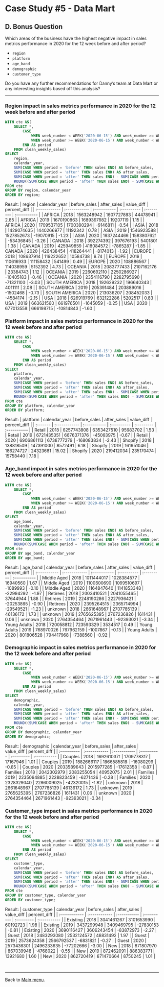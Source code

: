 # Case Study #5 - Data Mart

## D. Bonus Question

<p>Which areas of the business have the highest negative impact in sales metrics performance in 2020 for the 12 week before and after period?</p>

<ul>
  <li><code>region</code></li>
  <li><code>platform</code></li>
  <li><code>age_band</code></li>
  <li><code>demographic</code></li>
  <li><code>customer_type</code></li>
</ul>

<p>Do you have any further recommendations for Danny’s team at Data Mart or any interesting insights based off this analysis?</p>

***

### Region impact in sales metrics performance in 2020 for the 12 week before and after period
``` sql
WITH cte AS(
	SELECT *,
		CASE
			WHEN week_number < WEEK('2020-06-15') AND week_number >= WEEK('2020-06-15') - 12 THEN 'before'
			WHEN week_number >= WEEK('2020-06-15') AND week_number < WEEK('2020-06-15') + 12 THEN 'after'
		END AS period
	FROM clean_weekly_sales)
SELECT
	region,
    calendar_year,
	SUM(CASE WHEN period = 'before' THEN sales END) AS before_sales,
    SUM(CASE WHEN period = 'after' THEN sales END) AS after_sales,
    SUM(CASE WHEN period = 'after' THEN sales END) - SUM(CASE WHEN period = 'before' THEN sales END) AS value_diff,
	ROUND((SUM(CASE WHEN period = 'after' THEN sales END) - SUM(CASE WHEN period = 'before' THEN sales END))/SUM(CASE WHEN period = 'before' THEN sales END)*100, 2) AS percent_diff
FROM cte
GROUP BY region, calendar_year
ORDER BY region;
```
Result:
| region        | calendar_year | before_sales | after_sales | value_diff | percent_diff |
| :------------ | :------------ | :----------- | :---------- | :--------- | :----------- |
| AFRICA        | 2018          | 1563248942   | 1607727883  | 44478941   | 2.85         |
| AFRICA        | 2019          | 1670190863   | 1689397982  | 19207119   | 1.15         |
| AFRICA        | 2020          | 1709537105   | 1700390294  | -9146811   | -0.54        |
| ASIA          | 2018          | 1429074635   | 1440266977  | 11192342   | 0.78         |
| ASIA          | 2019          | 1546923588   | 1527852673  | -19070915  | -1.23        |
| ASIA          | 2020          | 1637244466   | 1583807621  | -53436845  | -3.26        |
| CANADA        | 2018          | 392274392    | 397676193   | 5401801    | 1.38         |
| CANADA        | 2019          | 425949859    | 418084572   | -7865287   | -1.85        |
| CANADA        | 2020          | 426438454    | 418264441   | -8174013   | -1.92        |
| EUROPE        | 2018          | 108637914    | 119222652   | 10584738   | 9.74         |
| EUROPE        | 2019          | 110616933    | 111158432   | 541499     | 0.49         |
| EUROPE        | 2020          | 108886567    | 114038959   | 5152392    | 4.73         |
| OCEANIA       | 2018          | 2083777433   | 2107162176  | 23384743   | 1.12         |
| OCEANIA       | 2019          | 2260692110   | 2250286927  | -10405183  | -0.46        |
| OCEANIA       | 2020          | 2354116790   | 2282795690  | -71321100  | -3.03        |
| SOUTH AMERICA | 2018          | 192629232    | 196640343   | 4011111    | 2.08         |
| SOUTH AMERICA | 2019          | 205391484    | 203889016   | -1502468   | -0.73        |
| SOUTH AMERICA | 2020          | 213036207    | 208452033   | -4584174   | -2.15        |
| USA           | 2018          | 626919769    | 632122286   | 5202517    | 0.83         |
| USA           | 2019          | 663621560    | 661976501   | -1645059   | -0.25        |
| USA           | 2020          | 677013558    | 666198715   | -10814843  | -1.60        |

### Platform impact in sales metrics performance in 2020 for the 12 week before and after period
``` sql
WITH cte AS(
	SELECT *,
		CASE
			WHEN week_number < WEEK('2020-06-15') AND week_number >= WEEK('2020-06-15') - 12 THEN 'before'
			WHEN week_number >= WEEK('2020-06-15') AND week_number < WEEK('2020-06-15') + 12 THEN 'after'
		END AS period
	FROM clean_weekly_sales)
SELECT
	platform,
    calendar_year,
	SUM(CASE WHEN period = 'before' THEN sales END) AS before_sales,
    SUM(CASE WHEN period = 'after' THEN sales END) AS after_sales,
    SUM(CASE WHEN period = 'after' THEN sales END) - SUM(CASE WHEN period = 'before' THEN sales END) AS value_diff,
	ROUND((SUM(CASE WHEN period = 'after' THEN sales END) - SUM(CASE WHEN period = 'before' THEN sales END))/SUM(CASE WHEN period = 'before' THEN sales END)*100, 2) AS percent_diff
FROM cte
GROUP BY platform, calendar_year
ORDER BY platform;
```
Result:
| platform | calendar_year | before_sales | after_sales | value_diff | percent_diff |
| :------- | :------------ | :----------- | :---------- | :--------- | :----------- |
| Retail   | 2018          | 6257743808   | 6353427510  | 95683702   | 1.53         |
| Retail   | 2019          | 6721435351   | 6676371376  | -45063975  | -0.67        |
| Retail   | 2020          | 6906861113   | 6738777279  | -168083834 | -2.43        |
| Shopify  | 2018          | 138818509    | 147391000   | 8572491    | 6.18         |
| Shopify  | 2019          | 161951046    | 186274727   | 24323681   | 15.02        |
| Shopify  | 2020          | 219412034    | 235170474   | 15758440   | 7.18         |

### Age_band impact in sales metrics performance in 2020 for the 12 week before and after period
```sql
WITH cte AS(
	SELECT *,
		CASE
			WHEN week_number < WEEK('2020-06-15') AND week_number >= WEEK('2020-06-15') - 12 THEN 'before'
			WHEN week_number >= WEEK('2020-06-15') AND week_number < WEEK('2020-06-15') + 12 THEN 'after'
		END AS period
	FROM clean_weekly_sales)
SELECT
	age_band,
    calendar_year,
	SUM(CASE WHEN period = 'before' THEN sales END) AS before_sales,
    SUM(CASE WHEN period = 'after' THEN sales END) AS after_sales,
    SUM(CASE WHEN period = 'after' THEN sales END) - SUM(CASE WHEN period = 'before' THEN sales END) AS value_diff,
	ROUND((SUM(CASE WHEN period = 'after' THEN sales END) - SUM(CASE WHEN period = 'before' THEN sales END))/SUM(CASE WHEN period = 'before' THEN sales END)*100, 2) AS percent_diff
FROM cte
GROUP BY age_band, calendar_year
ORDER BY age_band;
```
Result:
| age_band     | calendar_year | before_sales | after_sales | value_diff | percent_diff |
| :----------- | :------------ | :----------- | :---------- | :--------- | :----------- |
| Middle Aged  | 2018          | 1011444017   | 1028384577  | 16940560   | 1.67         |
| Middle Aged  | 2019          | 1100600690   | 1099510697  | -1089993   | -0.10        |
| Middle Aged  | 2020          | 1164847640   | 1141853348  | -22994292  | -1.97        |
| Retirees     | 2018          | 2003410521   | 2041055465  | 37644944   | 1.88         |
| Retirees     | 2019          | 2248190286   | 2227936421  | -20253865  | -0.90        |
| Retirees     | 2020          | 2395264515   | 2365714994  | -29549521  | -1.23        |
| unknown      | 2018          | 2661648967   | 2707785139  | 46136172   | 1.73         |
| unknown      | 2019          | 2765625395   | 2767236826  | 1611431    | 0.06         |
| unknown      | 2020          | 2764354464   | 2671961443  | -92393021  | -3.34        |
| Young Adults | 2018          | 720058812    | 723593329   | 3534517    | 0.49         |
| Young Adults | 2019          | 768970026    | 767962159   | -1007867   | -0.13        |
| Young Adults | 2020          | 801806528    | 794417968   | -7388560   | -0.92        |

### Demographic impact in sales metrics performance in 2020 for the 12 week before and after period
``` sql
WITH cte AS(
	SELECT *,
		CASE
			WHEN week_number < WEEK('2020-06-15') AND week_number >= WEEK('2020-06-15') - 12 THEN 'before'
			WHEN week_number >= WEEK('2020-06-15') AND week_number < WEEK('2020-06-15') + 12 THEN 'after'
		END AS period
	FROM clean_weekly_sales)
SELECT
	demographic,
    calendar_year,
	SUM(CASE WHEN period = 'before' THEN sales END) AS before_sales,
    SUM(CASE WHEN period = 'after' THEN sales END) AS after_sales,
    SUM(CASE WHEN period = 'after' THEN sales END) - SUM(CASE WHEN period = 'before' THEN sales END) AS value_diff,
	ROUND((SUM(CASE WHEN period = 'after' THEN sales END) - SUM(CASE WHEN period = 'before' THEN sales END))/SUM(CASE WHEN period = 'before' THEN sales END)*100, 2) AS percent_diff
FROM cte
GROUP BY demographic, calendar_year
ORDER BY demographic;
```
Result:
| demographic | calendar_year | before_sales | after_sales | value_diff | percent_diff |
| :---------- | :------------ | :----------- | :---------- | :--------- | :----------- |
| Couples     | 2018          | 1692610371   | 1709778317  | 17167946   | 1.01         |
| Couples     | 2019          | 1882666117   | 1866585818  | -16080299  | -0.85        |
| Couples     | 2020          | 2033589643   | 2015977285  | -17612358  | -0.87        |
| Families    | 2018          | 2042302979   | 2083255054  | 40952075   | 2.01         |
| Families    | 2019          | 2235094885   | 2228823459  | -6271426   | -0.28        |
| Families    | 2020          | 2328329040   | 2286009025  | -42320015  | -1.82        |
| unknown     | 2018          | 2661648967   | 2707785139  | 46136172   | 1.73         |
| unknown     | 2019          | 2765625395   | 2767236826  | 1611431    | 0.06         |
| unknown     | 2020          | 2764354464   | 2671961443  | -92393021  | -3.34        |

### Customer_type impact in sales metrics performance in 2020 for the 12 week before and after period
``` sql
WITH cte AS(
	SELECT *,
		CASE
			WHEN week_number < WEEK('2020-06-15') AND week_number >= WEEK('2020-06-15') - 12 THEN 'before'
			WHEN week_number >= WEEK('2020-06-15') AND week_number < WEEK('2020-06-15') + 12 THEN 'after'
		END AS period
	FROM clean_weekly_sales)
SELECT
	customer_type,
    calendar_year,
	SUM(CASE WHEN period = 'before' THEN sales END) AS before_sales,
    SUM(CASE WHEN period = 'after' THEN sales END) AS after_sales,
    SUM(CASE WHEN period = 'after' THEN sales END) - SUM(CASE WHEN period = 'before' THEN sales END) AS value_diff,
	ROUND((SUM(CASE WHEN period = 'after' THEN sales END) - SUM(CASE WHEN period = 'before' THEN sales END))/SUM(CASE WHEN period = 'before' THEN sales END)*100, 2) AS percent_diff
FROM cte
GROUP BY customer_type, calendar_year
ORDER BY customer_type;
```
Result:
| customer_type | calendar_year | before_sales | after_sales | value_diff | percent_diff |
| :------------ | :------------ | :----------- | :---------- | :--------- | :----------- |
| Existing      | 2018          | 3041461267   | 3101653990  | 60192723   | 1.98         |
| Existing      | 2019          | 3437299948   | 3409469795  | -27830153  | -0.81        |
| Existing      | 2020          | 3690116427   | 3606243454  | -83872973  | -2.27        |
| Guest         | 2018          | 2483293080   | 2532124572  | 48831492   | 1.97         |
| Guest         | 2019          | 2573624358   | 2566792537  | -6831821   | -0.27        |
| Guest         | 2020          | 2573436301   | 2496233635  | -77202666  | -3.00        |
| New           | 2018          | 871807970    | 867039948   | -4768022   | -0.55        |
| New           | 2019          | 872462091    | 886383771   | 13921680   | 1.60         |
| New           | 2020          | 862720419    | 871470664   | 8750245    | 1.01         |



<br>

***
Back to [Main menu](https://github.com/maanh96/8weeksqlchallenge).